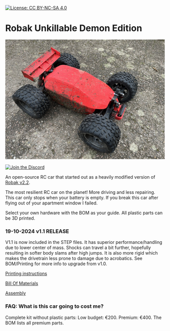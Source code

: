 [![License: CC BY-NC-SA 4.0](https://img.shields.io/badge/License-CC_BY--NC--SA_4.0-lightgrey.svg)](https://creativecommons.org/licenses/by-nc-sa/4.0/)

# Robak Unkillable Demon Edition

![3](docs/RUDE.jpg)

[![Join the Discord](https://discord.com/api/guilds/1180485423299043368/widget.png?style=banner2&v_DATE)](https://discord.gg/Cc8tsbZAE3)


An open-source RC car that started out as a heavily modified version of [Robak v2.2](https://github.com/robaki-dev/robak/).

The most resilient RC car on the planet! More driving and less repairing. This car only stops when your battery is empty. If you break this car after flying out of your apartment window I failed.

Select your own hardware with the BOM as your guide. All plastic parts can be 3D printed.



### 19-10-2024 v1.1 RELEASE
V1.1 is now included in the STEP files. It has superior performance/handling due to lower center of mass. Shocks can travel a bit further, hopefully resulting in softer body slams after high jumps. It is also more rigid which makes the drivetrain less prone to damage due to acrobatics. See BOM/Printing for more info to upgrade from v1.0.



[Printing instructions](docs/printing.md)

[Bill Of Materials](docs/BOM.md)

[Assembly](docs/Assembly.md)


### FAQ: What is this car going to cost me?

Complete kit without plastic parts: Low budget: €200. Premium: €400. The BOM lists all premium parts.